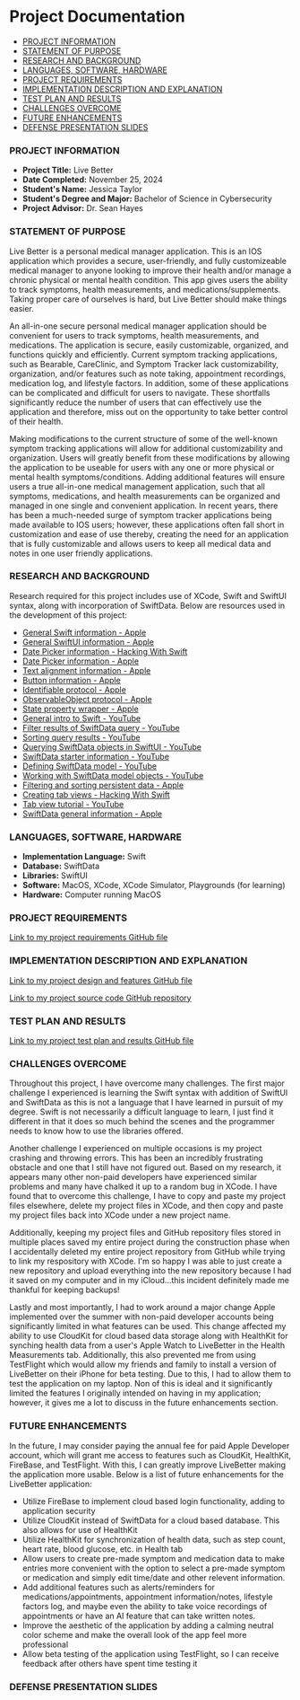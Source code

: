 # Project Documentation <!-- omit in toc -->

- [PROJECT INFORMATION](#project-information)
- [STATEMENT OF PURPOSE](#statement-of-purpose)
- [RESEARCH AND BACKGROUND](#research-and-background)
- [LANGUAGES, SOFTWARE, HARDWARE](#languages-software-hardware)
- [PROJECT REQUIREMENTS](#project-requirements)
- [IMPLEMENTATION DESCRIPTION AND EXPLANATION](#implementation-description-explanation)
- [TEST PLAN AND RESULTS](#test-plan-and-results)
- [CHALLENGES OVERCOME](#challenges-overcome)
- [FUTURE ENHANCEMENTS](#future-enhancements)
- [DEFENSE PRESENTATION SLIDES](#defense-presentation-slides)

### PROJECT INFORMATION 

- **Project Title:** Live Better
- **Date Completed:** November 25, 2024
- **Student's Name:** Jessica Taylor
- **Student's Degree and Major:** Bachelor of Science in Cybersecurity
- **Project Advisor:** Dr. Sean Hayes

### STATEMENT OF PURPOSE

Live Better is a personal medical manager application. This is an IOS application which provides a secure, user-friendly, 
and fully customizeable medical manager to anyone looking to improve their health and/or manage a chronic physical or mental health condition. This app gives users the ability to track symptoms, health measurements, and medications/supplements. Taking proper care of ourselves is hard, but Live Better should make things easier.

An all-in-one secure personal medical manager application should be convenient for users to track symptoms, health measurements, and medications. The application is secure, easily customizable, organized, and functions quickly and efficiently. Current symptom tracking applications, such as Bearable, CareClinic, and Symptom Tracker lack customizability, organization, and/or features such as note taking, appointment recordings, medication log, and lifestyle factors. In addition, some of these applications can be complicated and difficult for users to navigate. These shortfalls significantly reduce the number of users that can effectively use the application and therefore, miss out on the opportunity to take better control of their health.

Making modifications to the current structure of some of the well-known symptom tracking applications will allow for additional customizability and organization. Users will greatly benefit from these modifications by allowing the application to be useable for users with any one or more physical or mental health symptoms/conditions. Adding additional features will ensure users a true all-in-one medical management application, such that all symptoms, medications, and health measurements can be organized and managed in one single and convenient application. In recent years, there has been a much-needed surge of symptom tracker applications being made available to IOS users; however, these applications often fall short in customization and ease of use thereby, creating the need for an application that is fully customizable and allows users to keep all medical data and notes in one user friendly applications.

### RESEARCH AND BACKGROUND

  Research required for this project includes use of XCode, Swift and SwiftUI syntax, along with incorporation of SwiftData. Below are resources used in the development of this project:

- [General Swift information - Apple](https://developer.apple.com/swift/#safety)
- [General SwiftUI information - Apple](https://developer.apple.com/xcode/swiftui/)
- [Date Picker information - Hacking With Swift](https://www.hackingwithswift.com/quick-start/swiftui/how-to-create-a-date-picker-and-read-values-from-it)
- [Date Picker information - Apple](https://developer.apple.com/documentation/swiftui/datepicker)
- [Text alignment information - Apple](https://forums.developer.apple.com/forums/thread/707308)
- [Button information - Apple](https://developer.apple.com/documentation/swiftui/button)
- [Identifiable protocol - Apple](https://developer.apple.com/documentation/swift/identifiable)
- [ObservableObject protocol - Apple](https://developer.apple.com/documentation/combine/observableobject)
- [State property wrapper - Apple](https://developer.apple.com/documentation/swiftui/state)
- [General intro to Swift - YouTube](https://www.youtube.com/watch?v=mvXFGikltPc)
- [Filter results of SwiftData query - YouTube](https://www.youtube.com/watch?v=mvXFGikltPc)
- [Sorting query results - YouTube](https://www.youtube.com/watch?v=mqLDroFreFE)
- [Querying SwiftData objects in SwiftUI - YouTube](https://www.youtube.com/watch?v=Saw_sZWa4aQ)
- [SwiftData starter information - YouTube](https://www.youtube.com/watch?v=FEKCAzPAtpg&list=PLuoeXyslFTuZ9Nag8qTVz5wQ7zRprxMxN)
- [Defining SwiftData model - YouTube](https://www.youtube.com/watch?v=kiFQevfpuKQ&list=PLuoeXyslFTuZ9Nag8qTVz5wQ7zRprxMxN&index=3)
- [Working with SwiftData model objects - YouTube](https://www.youtube.com/watch?v=w4BQnVn7H6M&list=PLuoeXyslFTuZ9Nag8qTVz5wQ7zRprxMxN&index=5)
- [Filtering and sorting persistent data - Apple](https://developer.apple.com/documentation/swiftdata/filtering-and-sorting-persistent-data)
- [Creating tab views - Hacking With Swift](https://www.hackingwithswift.com/books/ios-swiftui/creating-tabs-with-tabview-and-tabitem)
- [Tab view tutorial - YouTube](https://www.youtube.com/watch?v=DLj9yM-zLyc)
- [SwiftData general information - Apple](https://developer.apple.com/documentation/swiftdata/)

### LANGUAGES, SOFTWARE, HARDWARE

- **Implementation Language:** Swift
- **Database:** SwiftData
- **Libraries:** SwiftUI
- **Software:** MacOS, XCode, XCode Simulator, Playgrounds (for learning)
- **Hardware:** Computer running MacOS

### PROJECT REQUIREMENTS

[Link to my project requirements GitHub file](https://github.com/JessicaTaylor7/CSU-Senior-Project/blob/master/docs/Requirements.md)

### IMPLEMENTATION DESCRIPTION AND EXPLANATION

[Link to my project design and features GitHub file](https://github.com/JessicaTaylor7/CSU-Senior-Project/blob/master/docs/DesignAndFeatures.pdf)

[Link to my project source code GitHub repository](https://github.com/JessicaTaylor7/CSU-Senior-Project/tree/master/src/LiveBetter)

### TEST PLAN AND RESULTS

[Link to my project test plan and results GitHub file](https://github.com/JessicaTaylor7/CSU-Senior-Project/blob/master/docs/Test-Plan.md)

### CHALLENGES OVERCOME

Throughout this project, I have overcome many challenges. The first major challenge I experienced is learning the Swift syntax with addition of SwiftUI and SwiftData as this is not a language that I have learned in pursuit of my degree. Swift is not necessarily a difficult language to learn, I just find it different in that it does so much behind the scenes and the programmer needs to know how to use the libraries offered. 

Another challenge I experienced on multiple occasions is my project crashing and throwing errors. This has been an incredibly frustrating obstacle and one that I still have not figured out. Based on my research, it appears many other non-paid developers have experienced similar problems and many have chalked it up to a random bug in XCode. I have found that to overcome this challenge, I have to copy and paste my project files elsewhere, delete my project files in XCode, and then copy and paste my project files back into XCode under a new project name. 

Additionally, keeping my project files and GitHub repository files stored in multiple places saved my entire project during the construction phase when I accidentally deleted my entire project repository from GitHub while trying to link my respository with XCode. I'm so happy I was able to just create a new repository and upload everything into the new repository because I had it saved on my computer and in my iCloud...this incident definitely made me thankful for keeping backups!

Lastly and most importantly, I had to work around a major change Apple implemented over the summer with non-paid developer accounts being significantly limited in what features can be used. This change affected my ability to use CloudKit for cloud based data storage along with HealthKit for synching health data from a user's Apple Watch to LiveBetter in the Health Measurements tab. Additionally, this also prevented me from using TestFlight which would allow my friends and family to install a version of LiveBetter on their iPhone for beta testing. Due to this, I had to allow them to test the application on my laptop. Non of this is ideal and it significantly limited the features I originally intended on having in my application; however, it gives me a lot to discuss in the future enhancements section. 

### FUTURE ENHANCEMENTS

In the future, I may consider paying the annual fee for paid Apple Developer account, which will grant me access to features such as CloudKit, HealthKit, FireBase, and TestFlight. With this, I can greatly improve LiveBetter making the application more usable. Below is a list of future enhancements for the LiveBetter application:

- Utilize FireBase to implement cloud based login functionality, adding to application security
- Utilize CloudKit instead of SwiftData for a cloud based database. This also allows for use of HealthKit
- Utilize HealthKit for synchronization of health data, such as step count, heart rate, blood glucose, etc. in Health tab
- Allow users to create pre-made symptom and medication data to make entries more convenient with the option to select a pre-made symptom or  medication and simply edit time/date and other relevent information.
- Add additional features such as alerts/reminders for medications/appointments, appointment information/notes, lifestyle factors log, and 
  maybe even the ability to take voice recordings of appointments or have an AI feature that can take written notes.
- Improve the aesthetic of the application by adding a calming neutral color scheme and make the overall look of the app feel more professional
- Allow beta testing of the application using TestFlight, so I can receive feedback after others have spent time testing it

### DEFENSE PRESENTATION SLIDES


